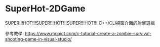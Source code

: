 # SuperHot-2DGame
SUPER!!!HOT!!!SUPER!!!HOT!!!SUPER!!!HOT!!! C++/CLI視窗介面的射擊遊戲

參考教學:
https://www.mooict.com/c-tutorial-create-a-zombie-survival-shooting-game-in-visual-studio/
